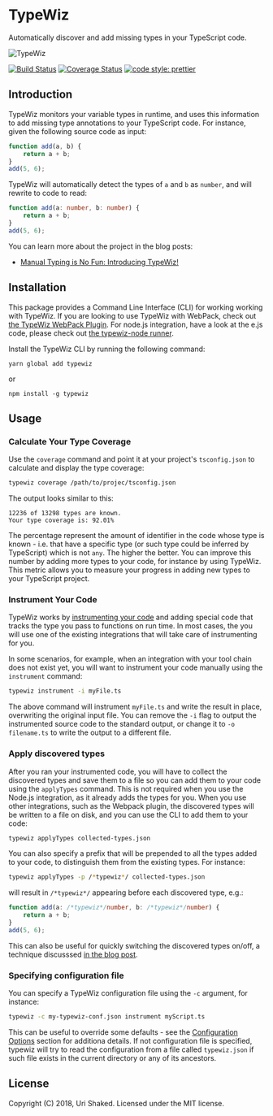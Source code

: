 # TypeWiz
Automatically discover and add missing types in your TypeScript code.

<img src="https://github.com/urish/typewiz/blob/master/assets/typewiz.png?raw=true" alt="TypeWiz"/>

[![Build Status](https://travis-ci.org/urish/typewiz.png?branch=master)](https://travis-ci.org/urish/typewiz)
[![Coverage Status](https://coveralls.io/repos/github/urish/typewiz/badge.svg?branch=master)](https://coveralls.io/github/urish/typewiz?branch=master)
[![code style: prettier](https://img.shields.io/badge/code_style-prettier-ff69b4.svg?style=flat-square)](https://github.com/prettier/prettier)

## Introduction

TypeWiz monitors your variable types in runtime, and uses this information to add missing type annotations to your
TypeScript code. For instance, given the following source code as input:

```typescript
function add(a, b) {
    return a + b;
}
add(5, 6);
```

TypeWiz will automatically detect the types of `a` and `b` as `number`, and will rewrite to code to read:

```typescript
function add(a: number, b: number) {
    return a + b;
}
add(5, 6);
```

You can learn more about the project in the blog posts:

* [Manual Typing is No Fun: Introducing TypeWiz!](https://medium.com/@urish/manual-typing-is-no-fun-introducing-typewiz-58e3e8813f4c)

## Installation

This package provides a Command Line Interface (CLI) for working working with TypeWiz. If you are looking to use TypeWiz with WebPack, check out [the TypeWiz WebPack Plugin](https://www.npmjs.com/package/typewiz-webpack). For node.js integration, have a look at the e.js code, please check out [the typewiz-node runner](https://www.npmjs.com/package/typewiz-node).

Install the TypeWiz CLI by running the following command:

    yarn global add typewiz

or

    npm install -g typewiz

## Usage

### Calculate Your Type Coverage

Use the `coverage` command and point it at your project's `tsconfig.json` to calculate and display the type coverage:

```bash
typewiz coverage /path/to/projec/tsconfig.json
```

The output looks similar to this:

```
12236 of 13298 types are known.
Your type coverage is: 92.01%
```

The percentage represent the amount of identifier in the code whose type is known - i.e. that have a specific type (or such type could be inferred by TypeScript) which is not `any`. The higher the better. You can improve this number by adding more types to your code, for instance by using TypeWiz. This metric allows you to measure your progress in adding new types to your TypeScript project.

### Instrument Your Code 

TypeWiz works by [instrumenting your code](https://medium.com/@urish/diving-into-the-internals-of-typescript-how-i-built-typewiz-d273bbef3565) and adding special code that tracks the type you pass to functions on run time. In most cases, the you will use one of the existing integrations that will take care of instrumenting for you. 

In some scenarios, for example, when an integration with your tool chain does not exist yet, you will want to instrument your code manually using the `instrument` command:

```bash
typewiz instrument -i myFile.ts
```

The above command will instrument `myFile.ts` and write the result in place, overwriting the original input file. You can remove the `-i` flag to output the instrumented source code to the standard output, or change it to `-o filename.ts` to write the output to a different file.

### Apply discovered types

After you ran your instrumented code, you will have to collect the discovered types and save them to a file so you can add them to your code using the `applyTypes` command. This is not required when you use the Node.js integration, as it already adds the types for you. When you use other integrations, such as the Webpack plugin, the discovered types will be written to a file on disk, and you can use the CLI to add them to your code:

```bash
typewiz applyTypes collected-types.json
```

You can also specify a prefix that will be prepended to all the types added to your code, to distinguish them
from the existing types. For instance:

```bash
typewiz applyTypes -p /*typewiz*/ collected-types.json
```

will result in `/*typewiz*/` appearing before each discovered type, e.g.:

```typescript
function add(a: /*typewiz*/number, b: /*typewiz*/number) {
    return a + b;
}
add(5, 6);
```

This can also be useful for quickly switching the discovered types on/off, a technique discusssed [in the blog post](https://medium.com/@urish/manual-typing-is-no-fun-introducing-typewiz-58e3e8813f4c#adaa).

### Specifying configuration file

You can specify a TypeWiz configuration file using the `-c` argument, for instance:

```bash
typewiz -c my-typewiz-conf.json instrument myScript.ts
```

This can be useful to override some defaults - see the [Configuration Options](https://github.com/urish/typewiz/blob/master/README.md#configuration-options) section for additiona details. If not configuration file is specified, typewiz will try to read the configuration from a file called `typewiz.json` if such file exists in the current directory or any of its ancestors.

## License

Copyright (C) 2018, Uri Shaked. Licensed under the MIT license.
